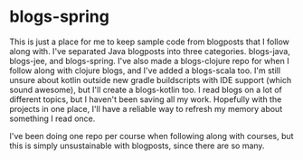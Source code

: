 # blogs-spring #

This is just a place for me to keep sample code from blogposts that I follow
along with.  I've separated Java blogposts into three categories.  blogs-java, 
blogs-jee, and blogs-spring.  I've also made a blogs-clojure repo 
for when I follow along with clojure
blogs, and I've added a blogs-scala too.  I'm still unsure about kotlin outside
new gradle buildscripts with IDE support (which sound awesome), but I'll create
a blogs-kotlin too.  I read blogs on a lot of different topics, but I
haven't been saving all my work.  Hopefully with the projects in one place, I'll
have a reliable way to refresh my memory about something I read once.

I've been doing one repo per course when following along with courses, but this
is simply unsustainable with blogposts, since there are so many.
